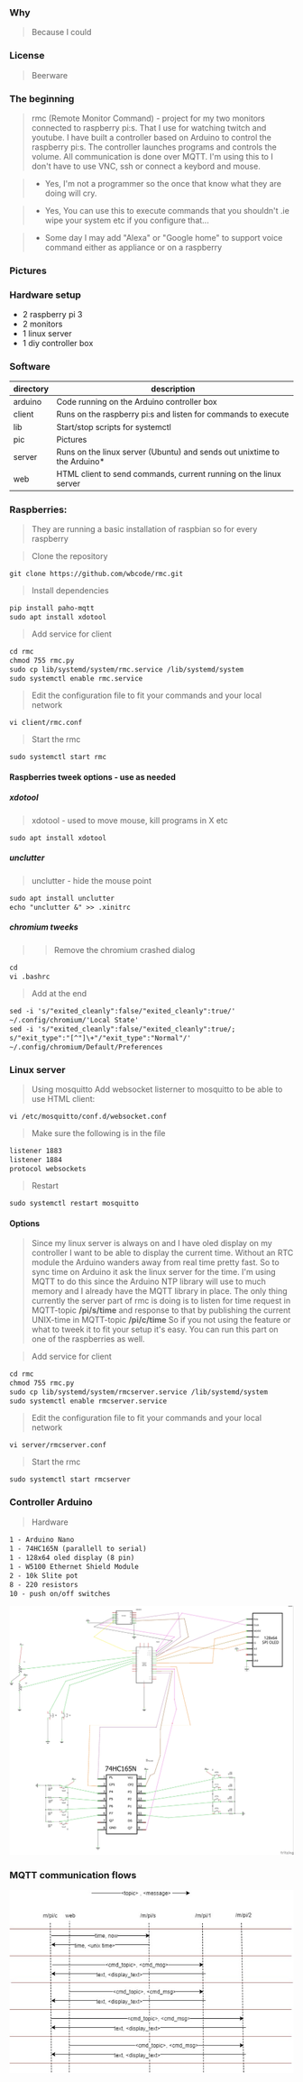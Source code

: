### Why
> Because I could

### License
> Beerware 

### The beginning
> rmc (Remote Monitor Command) - project for my two monitors connected to raspberry pi:s. That I use for watching twitch and youtube. I have built a controller based on Arduino to control the raspberry pi:s. The controller launches programs and controls the volume. All communication is done over MQTT. I'm using this to I don't have to use VNC, ssh or connect a keybord and mouse.


> * Yes, I'm not a programmer so the once that know what they are doing will cry.

> * Yes, You can use this to execute commands that you shouldn't .ie wipe your system etc if you configure that...


> * Some day I may add "Alexa" or "Google home" to support voice command either as appliance or on a raspberry

### Pictures

### Hardware setup
* 2 raspberry pi 3
* 2 monitors
* 1 linux server
* 1 diy controller box

### Software
|directory|description|
|---|---|
|arduino|Code running on the Arduino controller box|
|client|Runs on the raspberry pi:s and listen for commands to execute|
|lib|Start/stop scripts for systemctl|
|pic|Pictures 
|server|Runs on the linux server (Ubuntu) and sends out unixtime to the Arduino*|
|web|HTML client to send commands, current running on the linux server|



### Raspberries:
> They are running a basic installation of raspbian so for every raspberry

> Clone the repository
```
git clone https://github.com/wbcode/rmc.git
```
> Install dependencies
```
pip install paho-mqtt
sudo apt install xdotool
```

> Add service for client
```
cd rmc
chmod 755 rmc.py
sudo cp lib/systemd/system/rmc.service /lib/systemd/system
sudo systemctl enable rmc.service
```
> Edit the configuration file to fit your commands and your local network
```
vi client/rmc.conf
```
> Start the rmc
```
sudo systemctl start rmc
```

#### Raspberries tweek options - use as needed
##### xdotool
> xdotool - used to move mouse, kill programs in X etc
```
sudo apt install xdotool
```

##### unclutter
> unclutter - hide the mouse point 
```
sudo apt install unclutter
echo "unclutter &" >> .xinitrc
```
##### chromium tweeks
>>Remove the chromium crashed dialog 
```
cd
vi .bashrc
```
> Add at the end
```
sed -i 's/"exited_cleanly":false/"exited_cleanly":true/' ~/.config/chromium/'Local State'
sed -i 's/"exited_cleanly":false/"exited_cleanly":true/; s/"exit_type":"[^"]\+"/"exit_type":"Normal"/' ~/.config/chromium/Default/Preferences
```




### Linux server
> Using mosquitto
> Add websocket listerner to mosquitto to be able to use HTML client:
```
vi /etc/mosquitto/conf.d/websocket.conf
```
> Make sure the following is in the file
```
listener 1883
listener 1884
protocol websockets
```
> Restart
```
sudo systemctl restart mosquitto
```


#### Options
> Since my linux server is always on and I have oled display on my controller I want to be able to display the current time. Without an RTC module the Arduino wanders away from real time pretty fast. So to sync time on Arduino it ask the linux server for the time.
> I'm using MQTT to do this since the Arduino NTP library will use to much memory and I already have the MQTT library in place.
> The only thing currently the server part of rmc is doing is to listen for time request in MQTT-topic **/pi/s/time** and response to that by publishing the current UNIX-time in MQTT-topic **/pi/c/time**
> So if you not using the feature or what to tweek it to fit your setup it's easy. You can run this part on one of the raspberries as well.

> Add service for client
```
cd rmc
chmod 755 rmc.py
sudo cp lib/systemd/system/rmcserver.service /lib/systemd/system
sudo systemctl enable rmcserver.service
```
> Edit the configuration file to fit your commands and your local network
```
vi server/rmcserver.conf
```
> Start the rmc
```
sudo systemctl start rmcserver
```

### Controller Arduino
> Hardware
```
1 - Arduino Nano
1 - 74HC165N (parallell to serial)
1 - 128x64 oled display (8 pin)
1 - W5100 Ethernet Shield Module
2 - 10k Slite pot  
8 - 220 resistors
10 - push on/off switches
```

![alt text](pic/fschema.jpg)

### MQTT communication flows
![alt text](pic/mqttflow.jpg)
